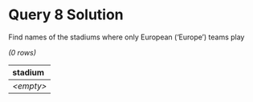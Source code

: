 # Query 8 Solution

Find names of the stadiums where only European (‘Europe’) teams play

*(0 rows)*

| stadium  |
| :------- |
| *\<empty>* |
